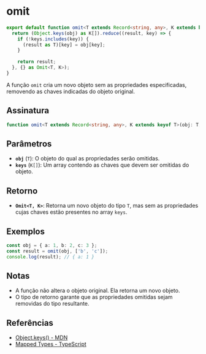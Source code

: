 # omit

```typescript
export default function omit<T extends Record<string, any>, K extends keyof T>(obj: T, keys: K[]): Omit<T, K> {
  return (Object.keys(obj) as K[]).reduce((result, key) => {
    if (!keys.includes(key)) {
      (result as T)[key] = obj[key];
    }
    
    return result;
  }, {} as Omit<T, K>);
}
```

A função `omit` cria um novo objeto sem as propriedades especificadas, removendo as chaves indicadas do objeto original.

## Assinatura

```typescript
function omit<T extends Record<string, any>, K extends keyof T>(obj: T, keys: K[]): Omit<T, K>;
```

## Parâmetros

- **`obj`** (`T`): O objeto do qual as propriedades serão omitidas.
- **`keys`** (`K[]`): Um array contendo as chaves que devem ser omitidas do objeto.

## Retorno

- **`Omit<T, K>`**: Retorna um novo objeto do tipo `T`, mas sem as propriedades cujas chaves estão presentes no array `keys`.

## Exemplos

```typescript
const obj = { a: 1, b: 2, c: 3 };
const result = omit(obj, ['b', 'c']);
console.log(result); // { a: 1 }
```

## Notas

- A função não altera o objeto original. Ela retorna um novo objeto.
- O tipo de retorno garante que as propriedades omitidas sejam removidas do tipo resultante.

## Referências

- [Object.keys() - MDN](https://developer.mozilla.org/en-US/docs/Web/JavaScript/Reference/Global_Objects/Object/keys)
- [Mapped Types - TypeScript](https://www.typescriptlang.org/docs/handbook/2/mapped-types.html)